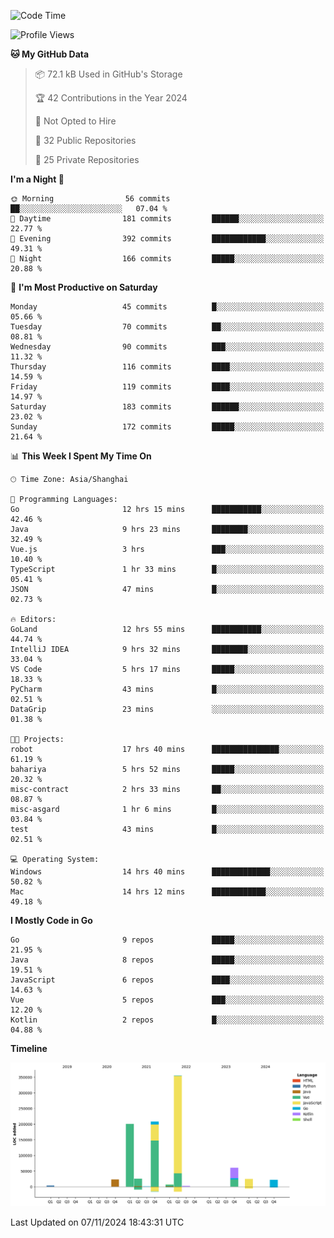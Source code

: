 <!--START_SECTION:waka-->
![Code Time](http://img.shields.io/badge/Code%20Time-2%2C891%20hrs%2031%20mins-blue)

![Profile Views](http://img.shields.io/badge/Profile%20Views-0-blue)

**🐱 My GitHub Data** 

> 📦 72.1 kB Used in GitHub's Storage 
 > 
> 🏆 42 Contributions in the Year 2024
 > 
> 🚫 Not Opted to Hire
 > 
> 📜 32 Public Repositories 
 > 
> 🔑 25 Private Repositories 
 > 
**I'm a Night 🦉** 

```text
🌞 Morning                56 commits          ██░░░░░░░░░░░░░░░░░░░░░░░   07.04 % 
🌆 Daytime                181 commits         ██████░░░░░░░░░░░░░░░░░░░   22.77 % 
🌃 Evening                392 commits         ████████████░░░░░░░░░░░░░   49.31 % 
🌙 Night                  166 commits         █████░░░░░░░░░░░░░░░░░░░░   20.88 % 
```
📅 **I'm Most Productive on Saturday** 

```text
Monday                   45 commits          █░░░░░░░░░░░░░░░░░░░░░░░░   05.66 % 
Tuesday                  70 commits          ██░░░░░░░░░░░░░░░░░░░░░░░   08.81 % 
Wednesday                90 commits          ███░░░░░░░░░░░░░░░░░░░░░░   11.32 % 
Thursday                 116 commits         ████░░░░░░░░░░░░░░░░░░░░░   14.59 % 
Friday                   119 commits         ████░░░░░░░░░░░░░░░░░░░░░   14.97 % 
Saturday                 183 commits         ██████░░░░░░░░░░░░░░░░░░░   23.02 % 
Sunday                   172 commits         █████░░░░░░░░░░░░░░░░░░░░   21.64 % 
```


📊 **This Week I Spent My Time On** 

```text
🕑︎ Time Zone: Asia/Shanghai

💬 Programming Languages: 
Go                       12 hrs 15 mins      ███████████░░░░░░░░░░░░░░   42.46 % 
Java                     9 hrs 23 mins       ████████░░░░░░░░░░░░░░░░░   32.49 % 
Vue.js                   3 hrs               ███░░░░░░░░░░░░░░░░░░░░░░   10.40 % 
TypeScript               1 hr 33 mins        █░░░░░░░░░░░░░░░░░░░░░░░░   05.41 % 
JSON                     47 mins             █░░░░░░░░░░░░░░░░░░░░░░░░   02.73 % 

🔥 Editors: 
GoLand                   12 hrs 55 mins      ███████████░░░░░░░░░░░░░░   44.74 % 
IntelliJ IDEA            9 hrs 32 mins       ████████░░░░░░░░░░░░░░░░░   33.04 % 
VS Code                  5 hrs 17 mins       █████░░░░░░░░░░░░░░░░░░░░   18.33 % 
PyCharm                  43 mins             █░░░░░░░░░░░░░░░░░░░░░░░░   02.51 % 
DataGrip                 23 mins             ░░░░░░░░░░░░░░░░░░░░░░░░░   01.38 % 

🐱‍💻 Projects: 
robot                    17 hrs 40 mins      ███████████████░░░░░░░░░░   61.19 % 
bahariya                 5 hrs 52 mins       █████░░░░░░░░░░░░░░░░░░░░   20.32 % 
misc-contract            2 hrs 33 mins       ██░░░░░░░░░░░░░░░░░░░░░░░   08.87 % 
misc-asgard              1 hr 6 mins         █░░░░░░░░░░░░░░░░░░░░░░░░   03.84 % 
test                     43 mins             █░░░░░░░░░░░░░░░░░░░░░░░░   02.51 % 

💻 Operating System: 
Windows                  14 hrs 40 mins      █████████████░░░░░░░░░░░░   50.82 % 
Mac                      14 hrs 12 mins      ████████████░░░░░░░░░░░░░   49.18 % 
```

**I Mostly Code in Go** 

```text
Go                       9 repos             █████░░░░░░░░░░░░░░░░░░░░   21.95 % 
Java                     8 repos             █████░░░░░░░░░░░░░░░░░░░░   19.51 % 
JavaScript               6 repos             ████░░░░░░░░░░░░░░░░░░░░░   14.63 % 
Vue                      5 repos             ███░░░░░░░░░░░░░░░░░░░░░░   12.20 % 
Kotlin                   2 repos             █░░░░░░░░░░░░░░░░░░░░░░░░   04.88 % 
```



**Timeline**

![Lines of Code chart](https://raw.githubusercontent.com/youtiaoguagua/youtiaoguagua/master/assets/bar_graph.png)


 Last Updated on 07/11/2024 18:43:31 UTC
<!--END_SECTION:waka-->